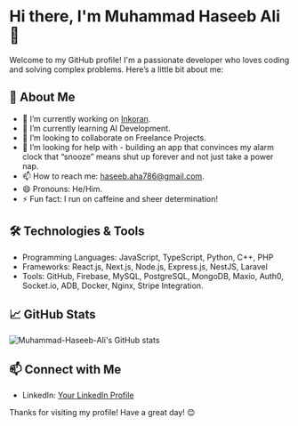 # Hi there, I'm Muhammad Haseeb Ali 👋

Welcome to my GitHub profile! I'm a passionate developer who loves coding and solving complex problems. Here’s a little bit about me:

## 🚀 About Me
- 🔭 I’m currently working on [Inkoran](https://inkoran.com/).
- 🌱 I’m currently learning AI Development.
- 👯 I’m looking to collaborate on Freelance Projects.
- 🤔 I’m looking for help with - building an app that convinces my alarm clock that “snooze” means shut up forever and not just take a power nap.
- 📫 How to reach me: haseeb.aha786@gmail.com.
- 😄 Pronouns: He/Him.
- ⚡ Fun fact: I run on caffeine and sheer determination!

## 🛠️ Technologies & Tools
- Programming Languages: JavaScript, TypeScript, Python, C++, PHP
- Frameworks: React.js, Next.js, Node.js, Express.js, NestJS, Laravel
- Tools: GitHub, Firebase, MySQL, PostgreSQL, MongoDB, Maxio, Auth0, Socket.io, ADB, Docker, Nginx, Stripe Integration.

## 📈 GitHub Stats
![Muhammad-Haseeb-Ali's GitHub stats](https://github-readme-stats.vercel.app/api?username=Muhammad-Haseeb-Ali&show_icons=true&theme=radical)

## 📫 Connect with Me
- LinkedIn: [Your LinkedIn Profile](https://www.linkedin.com/in/muhammad-haseeb-ali/)

Thanks for visiting my profile! Have a great day! 😊
